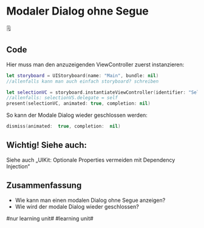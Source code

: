 # Modaler Dialog ohne Segue
🗒️

## Code

Hier muss man den anzuzeigenden ViewController zuerst instanzieren:

```swift
let storyboard = UIStoryboard(name: "Main", bundle: nil)
//allenfalls kann man auch einfach storyboard? schreiben

let selectionVC = storyboard.instantiateViewController(identifier: "SelectionScreen") as! SelectionViewController
//allenfalls: selectionVS.delegate = self
present(selectionVC, animated: true, completion: nil)
```

So kann der Modale Dialog wieder geschlossen werden:

```swift
dismiss(animated:  true, completion:  nil)
```

## Wichtig! Siehe auch:

Siehe auch „UIKit: Optionale Properties vermeiden mit Dependency Injection“

## Zusammenfassung
- Wie kann man einen modalen Dialog ohne Segue anzeigen?
- Wie wird der modale Dialog wieder geschlossen?


#nur learning unit# #learning unit#